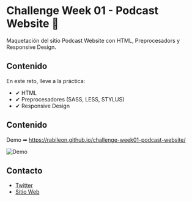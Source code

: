 # Challenge Week 01 - Podcast Website 📂

Maquetación del sitio Podcast Website con HTML, Preprocesadors y Responsive Design.

## Contenido
En este reto, lleve a la práctica:
* ✔ HTML
* ✔ Preprocesadores (SASS, LESS, STYLUS)
* ✔ Responsive Design

## Contenido
Demo ➡ https://rabileon.github.io/challenge-week01-podcast-website/

![Demo](https://i.imgur.com/Dx4A55O.jpg)

## Contacto
* [Twitter](https://twitter.com/rabileon)
* [Sitio Web](https://rabileon.com/)
